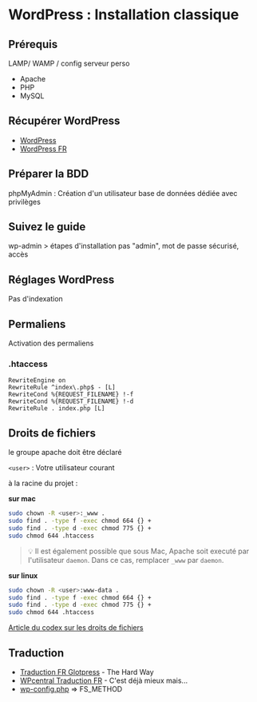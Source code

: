 # WordPress : Installation classique

## Prérequis

LAMP/ WAMP / config serveur perso

* Apache
* PHP
* MySQL

## Récupérer WordPress

* [WordPress](https://wordpress.org/)
* [WordPress FR](https://fr.wordpress.org/)

## Préparer la BDD

phpMyAdmin : Création d'un utilisateur base de données dédiée avec privilèges

## Suivez le guide

wp-admin > étapes d'installation
pas "admin", mot de passe sécurisé, accès

## Réglages WordPress

Pas d'indexation

## Permaliens

Activation des permaliens

### .htaccess

```
RewriteEngine on
RewriteRule ^index\.php$ - [L]
RewriteCond %{REQUEST_FILENAME} !-f
RewriteCond %{REQUEST_FILENAME} !-d
RewriteRule . index.php [L]
```

## Droits de fichiers

le groupe apache doit être déclaré

`<user>` : Votre utilisateur courant

à la racine du projet :

**sur mac**

```bash
sudo chown -R <user>:_www .
sudo find . -type f -exec chmod 664 {} +
sudo find . -type d -exec chmod 775 {} +
sudo chmod 644 .htaccess
```

> :bulb: Il est également possible que sous Mac, Apache soit executé par l'utilisateur `daemon`. Dans ce cas, remplacer `_www` par `daemon`.

**sur linux**

```bash
sudo chown -R <user>:www-data .
sudo find . -type f -exec chmod 664 {} +
sudo find . -type d -exec chmod 775 {} +
sudo chmod 644 .htaccess
```

[Article du codex sur les droits de fichiers](https://codex.wordpress.org/Changing_File_Permissions)

## Traduction

* [Traduction FR Glotpress](https://translate.wordpress.org/locale/fr) - The Hard Way
* [WPcentral Traduction FR](https://wpcentral.io/internationalization/fr/) - C'est déjà mieux mais...
* [wp-config.php](wp-config.md) => FS_METHOD 

